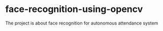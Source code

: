 # face-recognition-using-opencv
The project is about face recognition for autonomous attendance system 
